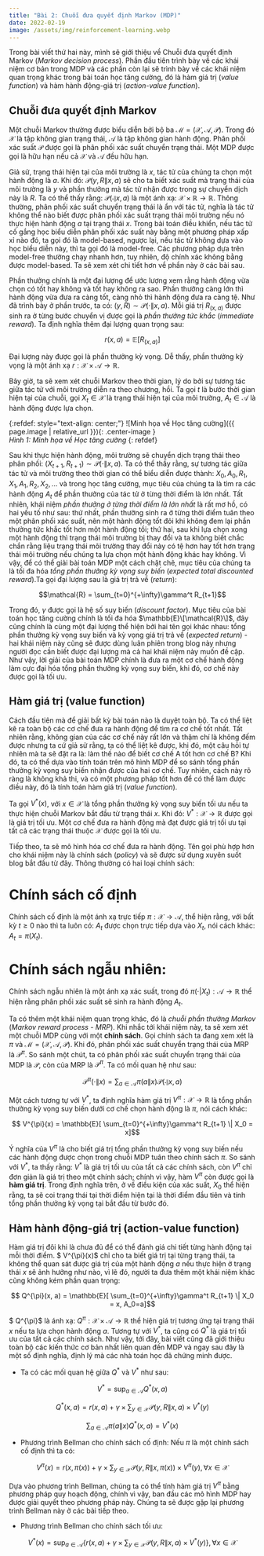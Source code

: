 ```yaml
---
title: "Bài 2: Chuỗi đưa quyết định Markov (MDP)"
date: 2022-02-19
image: /assets/img/reinforcement-learning.webp
---
```


Trong bài viết thứ hai này, mình sẽ giới thiệu về Chuỗi đưa quyết định Markov (*Markov decision process*). Phần đầu tiên trình bày về các khái niệm cơ bản trong MDP và các phần còn lại sẽ trình bày về các khái niệm quan trọng khác trong bài toán học tăng cường, đó là hàm giá trị (*value function*) và hàm hành động-giá trị (*action-value function*).

## Chuỗi đưa quyết định Markov
Một chuỗi Markov thường được biểu diễn bởi bộ ba $\mathcal{M} = (\mathcal{X}, \mathcal{A}, \mathcal{P})$. Trong đó $\mathcal{X}$ là tập không gian trạng thái, $\mathcal{A}$ là tập không gian hành động. Phân phối xác suất $\mathcal{P}$ được gọi là phân phối xác suất chuyển trạng thái. Một MDP được gọi là hữu hạn nếu cả $\mathcal{X}$ và $\mathcal{A}$ đều hữu hạn.

Giả sử, trạng thái hiện tại của môi trường là $x$, tác tử của chúng ta chọn một hành động là $a$. Khi đó: $\mathcal{P}(y, R \| x, a)$ sẽ cho ta biết xác suất mà trạng thái của môi trường là $y$ và phần thưởng mà tác tử nhận được trong sự chuyển dịch này là $R$. Ta có thể thấy rằng: $\mathcal{P}(\cdot \| x, a)$ là một ánh xạ: $\mathcal{X}\times\mathbb{R}\rightarrow\mathbb{R}$. Thông thường, phân phối xác suất chuyển trạng thái là ẩn với tác tử, nghĩa là tác tử không thể nào biết được phân phối xác suất trạng thái môi trường nếu nó thực hiện hành động $a$ tại trạng thái $x$. Trong bài toán điều khiển, nếu tác tử cố gắng học biểu diễn phân phối xác suất này bằng một phương pháp xấp xỉ nào đó, ta gọi đó là model-based, ngược lại, nếu tác tử không dựa vào học biểu diễn này, thì ta gọi đó là model-free. Các phương pháp dựa trên model-free thường chạy nhanh hơn, tuy nhiên, độ chính xác không bằng được model-based. Ta sẽ xem xét chi tiết hơn về phần này ở các bài sau.

Phần thưởng chính là một đại lượng để ước lượng xem rằng hành động vừa chọn có tốt hay không và tốt hay không ra sao. Phần thưởng càng lớn thì hành động vừa đưa ra càng tốt, càng nhỏ thì hành động đưa ra càng tệ. Như đã trình bày ở phần trước, ta có: $(y, R){\sim}\mathcal{P}(\cdot \| x, a)$. Mỗi giá trị $R_{(x,a)}$ được sinh ra ở từng bước chuyển vị được gọi là *phần thưởng tức khắc* (*immediate reward*). Ta định nghĩa thêm đại lượng quan trọng sau: 

$$ r(x, a) = \mathbb{E}[R_{(x, a)}]$$

Đại lượng này được gọi là phần thưởng kỳ vọng. Dễ thấy, phần thưởng kỳ vọng là một ánh xạ $r: \mathcal{X}\times\mathcal{A}\rightarrow\mathbb{R}$.

Bây giờ, ta sẽ xem xét chuỗi Markov theo thời gian, lý do bởi sự tương tác giữa tác tử với môi trường diễn ra theo chương, hồi. Ta gọi $t$ là bước thời gian hiện tại của chuỗi, gọi $X_t\in\mathcal{X}$ là trạng thái hiện tại của môi trường, $A_t\in\mathcal{A}$ là hành động được lựa chọn.

{:refdef: style="text-align: center;"}
  ![Minh họa về Học tăng cường]({{ page.image | relative_url }}){: .center-image }  
  *Hình 1: Minh họa về Học tăng cường* 
{: refdef}

Sau khi thực hiện hành động, môi trường sẽ chuyển dịch trạng thái theo phân phối: $(X_{t+1}, R_{t+1}) {\sim} \mathcal{P}(\cdot \| x, a)$. Ta có thể thấy rằng, sự tương tác giữa tác tử và môi trường theo thời gian có thể biểu diễn được thành: $X_0, A_0, R_1, X_1, A_1, R_2, X_2, \dots$ và trong học tăng cường, mục tiêu của chúng ta là tìm ra các hành động $A_t$ để phần thưởng của tác tử ở từng thời điểm là lớn nhất. Tất nhiên, khái niệm *phần thưởng ở từng thời điểm là lớn nhất* là rất mơ hồ, có hai yếu tố như sau: thứ nhất, phần thưởng sinh ra ở từng thời điểm tuân theo một phân phối xác suất, nên một hành động tốt đôi khi không đem lại phần thưởng tức khắc tốt hơn một hành động tồi; thứ hai, sau khi lựa chọn xong một hành động thì trạng thái môi trường bị thay đổi và ta không biết chắc chắn rằng liệu trạng thái môi trường thay đổi này có tệ hơn hay tốt hơn trạng thái môi trường nếu chúng ta lựa chọn một hành động khác hay không. Vì vậy, để có thể giải bài toán MDP một cách chặt chẽ, mục tiêu của chúng ta là tối đa hóa *tổng phần thưởng kỳ vọng suy biến* (*expected total discounted reward*).Ta gọi đại lượng sau là giá trị trả về (*return*): 

$$\mathcal{R} = \sum_{t=0}^{+\infty}\gamma^t R_{t+1}$$ 

Trong đó, $\gamma$ được gọi là hệ số suy biến (*discount factor*). Mục tiêu của bài toán học tăng cường chính là tối đa hóa $\mathbb{E}\[\mathcal{R}\]$, đây cũng chính là cùng một đại lượng thể hiện bởi hai tên gọi khác nhau: tổng phần thưởng kỳ vọng suy biến và kỳ vọng giá trị trả về (*expected return*) - hai khái niệm này cũng sẽ được dùng luân phiên trong blog này nhưng người đọc cần biết được đại lượng mà cả hai khái niệm này muốn đề cập. Như vậy, lời giải của bài toán MDP chính là đưa ra một cơ chế hành động làm cực đại hóa tổng phần thưởng kỳ vọng suy biến, khi đó, cơ chế này được gọi là tối ưu.

## Hàm giá trị (value function)
Cách đầu tiên mà để giải bất kỳ bài toán nào là duyệt toàn bộ. Ta có thể liệt kê ra toàn bộ các cơ chế đưa ra hành động để tìm ra cơ chế tốt nhất. Tất nhiên rằng, không gian của các cơ chế này rất lớn và thậm chí là không đếm được nhưng ta cứ giả sử rằng, ta có thể liệt kê được, khi đó, một câu hỏi tự nhiên mà ta sẽ đặt ra là: làm thế nào để biết cơ chế A tốt hơn cơ chế B? Khi đó, ta có thể dựa vào tính toán trên mô hình MDP để so sánh tổng phần thưởng kỳ vọng suy biến nhận được của hai cơ chế. Tuy nhiên, cách này rõ ràng là không khả thi, và có một phương pháp tốt hơn để có thể làm được điều này, đó là tính toán hàm giá trị (*value function*).

Ta gọi $V^{\ast}(x)$, với $x\in\mathcal{X}$ là tổng phần thưởng kỳ vọng suy biến tối ưu nếu ta thực hiện chuỗi Markov bắt đầu từ trạng thái $x$. Khi đó: $V^{\ast}:\mathcal{X}\rightarrow\mathbb{R}$ được gọi là giá trị tối ưu. Một cơ chế đưa ra hành động mà đạt được giá trị tối ưu tại tất cả các trạng thái thuộc $\mathcal{X}$ được gọi là tối ưu.

Tiếp theo, ta sẽ mô hình hóa cơ chế đưa ra hành động. Tên gọi phù hợp hơn cho khái niệm này là chính sách (*policy*) và sẽ được sử dụng xuyên suốt blog bắt đầu từ đây. Thông thường có hai loại chính sách:

# Chính sách cố định
Chính sách cố định là một ánh xạ trực tiếp $\pi: \mathcal{X}\rightarrow\mathcal{A}$, thể hiện rằng, với bất kỳ $t\geq 0$ nào thì ta luôn có: $A_t$ được chọn trực tiếp dựa vào $X_t$, nói cách khác: $A_t=\pi(X_t)$.

# Chính sách ngẫu nhiên:
Chính sách ngẫu nhiên là một ánh xạ xác suất, trong đó $\pi(\cdot|X_t): \mathcal{A}\rightarrow\mathbb{R}$ thể hiện rằng phân phối xác suất sẽ sinh ra hành động $A_t$.

Ta có thêm một khái niệm quan trọng khác, đó là *chuỗi phần thưởng Markov* (*Markov reward process - MRP*). Khi nhắc tới khái niệm này, ta sẽ xem xét một chuỗi MDP cùng với một **chính sách**. Gọi chính sách ta đang xem xét là $\pi$ và $\mathcal{M} = (\mathcal{X}, \mathcal{A}, \mathcal{P})$. Khi đó, phân phối xác suất chuyển trạng thái của MRP là $\mathcal{P}^{\pi}$. So sánh một chút, ta có phân phối xác suất chuyển trạng thái của MDP là $\mathcal{P}$, còn của MRP là $\mathcal{P}^{\pi}$. Ta có mối quan hệ như sau:

$$ \mathcal{P}^{\pi}(\cdot \| x) = \sum_{a\in\mathcal{A}}\pi(a \| x)\mathcal{P}(\cdot \| x, a)$$

Một cách tương tự với $V^{\ast}$, ta định nghĩa hàm giá trị $V^{\pi}: \mathcal{X}\rightarrow\mathbb{R}$ là tổng phần thưởng kỳ vọng suy biến dưới cơ chế chọn hành động là $\pi$, nói cách khác:

$$ V^{\pi}(x) = \mathbb{E}[ \sum_{t=0}^{+\infty}\gamma^t R_{t+1} \| X_0 = x]$$

Ý nghĩa của $V^{\pi}$ là cho biết giá trị tổng phần thưởng kỳ vọng suy biến nếu các hành động được chọn trong chuỗi MDP tuân theo chính sách $\pi$. So sánh với $V^{\ast}$, ta thấy rằng: $V^{\ast}$ là giá trị tối ưu của tất cả các chính sách, còn $V^{\pi}$ chỉ đơn giản là giá trị theo một chính sách; chính vì vậy, hàm $V^{\pi}$ còn được gọi là **hàm giá trị**. Trong định nghĩa trên, ở vế điều kiện của xác suất, $X_0$ thể hiện rằng, ta sẽ coi trạng thái tại thời điểm hiện tại là thời điểm đầu tiên và tính tổng phần thưởng kỳ vọng tại bắt đầu từ bước đó.

## Hàm hành động-giá trị (action-value function)
Hàm giá trị đôi khi là chưa đủ để có thể đánh giá chi tiết từng hành động tại mỗi thời điểm. $ V^{\pi}(x)$ chỉ cho ta biết giá trị tại từng trạng thái, ta không thể quan sát được giá trị của một hành động $a$ nếu thực hiện ở trạng thái $x$ sẽ ảnh hưởng như nào, vì lẽ đó, người ta đưa thêm một khái niệm khác cũng không kém phần quan trọng:

$$ Q^{\pi}(x, a) = \mathbb{E}[ \sum_{t=0}^{+\infty}\gamma^t R_{t+1} \| X_0 = x, A_0=a]$$

$ Q^{\pi}$ là ánh xạ: $Q^{\pi}: \mathcal{X}\times\mathcal{A}\rightarrow\mathbb{R}$ thể hiện giá trị tương ứng tại trạng thái $x$ nếu ta lựa chọn hành động $a$. Tương tự với $V^{\ast}$, ta cũng có $Q^{\ast}$ là giá trị tối ưu của tất cả các chính sách. Như vậy, tới đây, bài viết cũng đã giới thiệu toàn bộ các kiến thức cơ bản nhất liên quan đến MDP và ngay sau đây là một số định nghĩa, định lý mà các nhà toán học đã chứng minh được.

- Ta có các mối quan hệ giữa $Q^{\ast}$ và $V^{\ast}$ như sau:

$$ V^{\ast} = \sup_{a\in\mathcal{A}}Q^{\ast}(x, a)$$

$$ Q^{\ast}(x, a) = r(x, a) + \gamma\times\sum_{y\in\mathcal{X}}\mathcal{P}(y,R \| x, a)\times V^{\ast}(y)$$

$$ \sum_{a\in\mathcal{A}}\pi(a \| x)Q^{\ast}(x, a) = V^{\ast}(x)$$

- Phương trình Bellman cho chính sách cố định: Nếu $\pi$ là một chính sách cố định thì ta có:

$$ V^{\pi}(x) = r(x, \pi(x)) + \gamma\times\sum_{y\in\mathcal{X}}\mathcal{P}(y,R \| x, \pi(x))\times V^{\pi}(y), \forall x\in\mathcal{X}$$

Dựa vào phương trình Bellman, chúng ta có thể tính hàm giá trị $V^{\pi}$ bằng phương pháp quy hoạch động, chính vì vậy, ban đầu các mô hình MDP hay được giải quyết theo phương pháp này. Chúng ta sẽ được gặp lại phương trình Bellman này ở các bài tiếp theo. 

- Phương trình Bellman cho chính sách tối ưu:

$$ V^{\ast}(x) = \sup_{a\in\mathcal{A}}\{r(x, a) + \gamma\times\sum_{y\in\mathcal{X}}\mathcal{P}(y,R \| x, a)\times V^{\ast}(y)\}, \forall x\in\mathcal{X}$$


<script type="text/x-mathjax-config">
    MathJax.Hub.Config({
      tex2jax: {
        skipTags: ['script', 'noscript', 'style', 'textarea', 'pre'],
        inlineMath: [['$','$']]
      }
    });
  </script>
  <script src="https://cdn.mathjax.org/mathjax/latest/MathJax.js?config=TeX-AMS-MML_HTMLorMML" type="text/javascript"></script>
